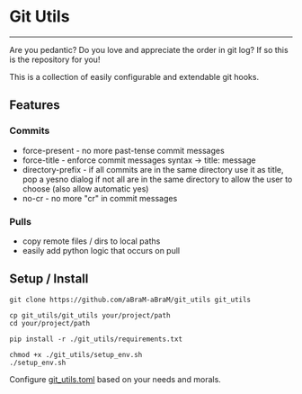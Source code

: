 # Git Utils

---
Are you pedantic? Do you love and appreciate the order in git log?
If so this is the repository for you!

This is a collection of easily configurable and extendable git hooks.

## Features

### Commits

* force-present - no more past-tense commit messages 
* force-title - enforce commit messages syntax -> title: message
* directory-prefix - if all commits are in the same directory use it as title, pop a yesno dialog 
if not all are in the same directory to allow the user to choose (also allow automatic yes)
* no-cr - no more "cr" in commit messages

### Pulls

* copy remote files / dirs to local paths
* easily add python logic that occurs on pull

## Setup / Install

```shell
git clone https://github.com/aBraM-aBraM/git_utils git_utils

cp git_utils/git_utils your/project/path
cd your/project/path

pip install -r ./git_utils/requirements.txt

chmod +x ./git_utils/setup_env.sh
./setup_env.sh 
```

Configure [git_utils.toml](./git_utils/git_utils.toml) based on your
needs and morals.
